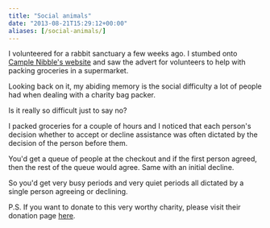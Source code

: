 ```yaml
---
title: "Social animals"
date: "2013-08-21T15:29:12+00:00"
aliases: [/social-animals/]
---
```


I volunteered for a rabbit sanctuary a few weeks ago. I stumbed onto [Cample Nibble's website](http://campnibble.com/) and saw the advert for volunteers to help with packing groceries in a supermarket.

Looking back on it, my abiding memory is the social difficulty a lot of people had when dealing with a charity bag packer.

Is it really so difficult just to say no?

I packed groceries for a couple of hours and I noticed that each person's decision whether to accept or decline assistance was often dictated by the decision of the person before them.

You'd get a queue of people at the checkout and if the first person agreed, then the rest of the queue would agree. Same with an initial decline.

So you'd get very busy periods and very quiet periods all dictated by a single person agreeing or declining.

P.S. If you want to donate to this very worthy charity, please visit their donation page [here](http://www.justgiving.com/campnibble/).
